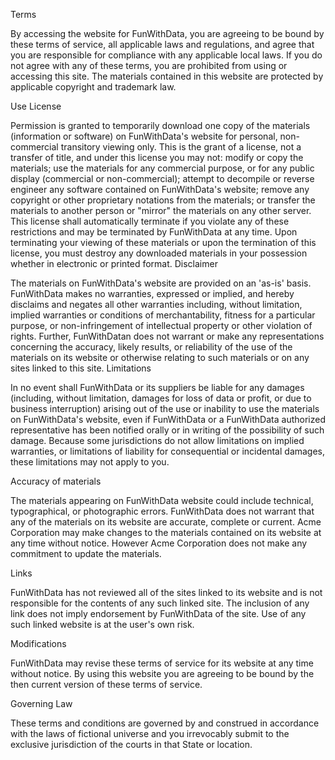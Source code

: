 Terms

By accessing the website for FunWithData, you are agreeing to be bound by these terms of service, all applicable laws and regulations, and agree that you are responsible for compliance with any applicable local laws. If you do not agree with any of these terms, you are prohibited from using or accessing this site. The materials contained in this website are protected by applicable copyright and trademark law.

Use License

Permission is granted to temporarily download one copy of the materials (information or software) on FunWithData's website for personal, non-commercial transitory viewing only. This is the grant of a license, not a transfer of title, and under this license you may not:
modify or copy the materials;
use the materials for any commercial purpose, or for any public display (commercial or non-commercial);
attempt to decompile or reverse engineer any software contained on FunWithData's website;
remove any copyright or other proprietary notations from the materials; or
transfer the materials to another person or "mirror" the materials on any other server.
This license shall automatically terminate if you violate any of these restrictions and may be terminated by FunWithData at any time. Upon terminating your viewing of these materials or upon the termination of this license, you must destroy any downloaded materials in your possession whether in electronic or printed format.
Disclaimer

The materials on FunWithData's website are provided on an 'as-is' basis. FunWithData makes no warranties, expressed or implied, and hereby disclaims and negates all other warranties including, without limitation, implied warranties or conditions of merchantability, fitness for a particular purpose, or non-infringement of intellectual property or other violation of rights.
Further, FunWithDatan does not warrant or make any representations concerning the accuracy, likely results, or reliability of the use of the materials on its website or otherwise relating to such materials or on any sites linked to this site.
Limitations

In no event shall FunWithData or its suppliers be liable for any damages (including, without limitation, damages for loss of data or profit, or due to business interruption) arising out of the use or inability to use the materials on FunWithData's website, even if FunWithData or a FunWithData authorized representative has been notified orally or in writing of the possibility of such damage. Because some jurisdictions do not allow limitations on implied warranties, or limitations of liability for consequential or incidental damages, these limitations may not apply to you.

Accuracy of materials

The materials appearing on FunWithData website could include technical, typographical, or photographic errors. FunWithData does not warrant that any of the materials on its website are accurate, complete or current. Acme Corporation may make changes to the materials contained on its website at any time without notice. However Acme Corporation does not make any commitment to update the materials.

Links

FunWithData has not reviewed all of the sites linked to its website and is not responsible for the contents of any such linked site. The inclusion of any link does not imply endorsement by FunWithData of the site. Use of any such linked website is at the user's own risk.

Modifications

FunWithData may revise these terms of service for its website at any time without notice. By using this website you are agreeing to be bound by the then current version of these terms of service.

Governing Law

These terms and conditions are governed by and construed in accordance with the laws of fictional universe and you irrevocably submit to the exclusive jurisdiction of the courts in that State or location.
